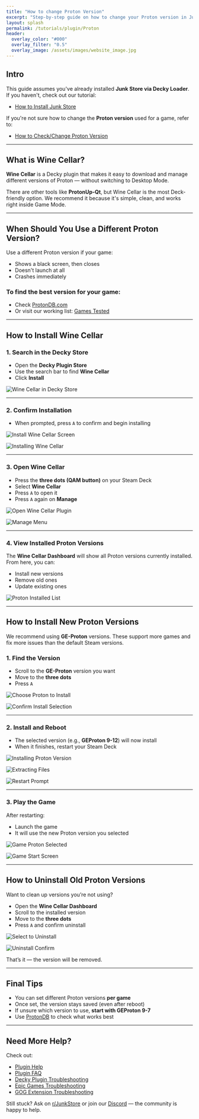 ```yaml
---
title: "How to change Proton Version"
excerpt: "Step-by-step guide on how to change your Proton version in Junk Store"
layout: splash
permalink: /tutorials/plugin/Proton
header:
  overlay_color: "#000"
  overlay_filter: "0.5"
  overlay_image: /assets/images/website_image.jpg
---
```

<div class="spacer mt-4"></div>

<h2>Intro</h2>

<p>This guide assumes you've already installed <strong>Junk Store via Decky Loader</strong>.<br>
If you haven't, check out our tutorial:</p>

<ul>
  <li><a href="/tutorials/plugin/Install">How to Install Junk Store</a></li>
</ul>

<p>If you're not sure how to change the <strong>Proton version</strong> used for a game, refer to:</p>

<ul>
  <li><a href="/tutorials/plugin/Proton">How to Check/Change Proton Version</a></li>
</ul>

<hr>

<h2>What is Wine Cellar?</h2>

<p><strong>Wine Cellar</strong> is a Decky plugin that makes it easy to download and manage different versions of Proton — without switching to Desktop Mode.</p>

<p>There are other tools like <strong>ProtonUp-Qt</strong>, but Wine Cellar is the most Deck-friendly option. We recommend it because it's simple, clean, and works right inside Game Mode.</p>

<hr>

<h2>When Should You Use a Different Proton Version?</h2>

<p>Use a different Proton version if your game:</p>

<ul>
  <li>Shows a black screen, then closes</li>
  <li>Doesn't launch at all</li>
  <li>Crashes immediately</li>
</ul>

<h3>To find the best version for your game:</h3>

<ul>
  <li>Check <a href="https://www.protondb.com/" target="_blank" rel="noopener">ProtonDB.com</a></li>
  <li>Or visit our working list: <a href="/tested-games/">Games Tested</a></li>
</ul>

<hr>

<h2>How to Install Wine Cellar</h2>

<h3>1. Search in the Decky Store</h3>

<ul>
  <li>Open the <strong>Decky Plugin Store</strong></li>
  <li>Use the search bar to find <strong>Wine Cellar</strong></li>
  <li>Click <strong>Install</strong></li>
</ul>

<p><img src="/assets/images/Wine/Wine%20Cellar%20in%20Decky%20Store.jpg" alt="Wine Cellar in Decky Store"></p>

<hr>

<h3>2. Confirm Installation</h3>

<ul>
  <li>When prompted, press <code>A</code> to confirm and begin installing</li>
</ul>

<p><img src="/assets/images/Wine/Install%20Wine%20Cellar%20Screen.jpg" alt="Install Wine Cellar Screen"></p>
<p><img src="/assets/images/Wine/Installing%20Wine%20Cellar.jpg" alt="Installing Wine Cellar"></p>

<hr>

<h3>3. Open Wine Cellar</h3>

<ul>
  <li>Press the <strong>three dots (QAM button)</strong> on your Steam Deck</li>
  <li>Select <strong>Wine Cellar</strong></li>
  <li>Press <code>A</code> to open it</li>
  <li>Press <code>A</code> again on <strong>Manage</strong></li>
</ul>

<p><img src="/assets/images/Wine/Wine%20Cellar%20Plugin%20Button.jpg" alt="Open Wine Cellar Plugin"></p>
<p><img src="/assets/images/Wine/Wine%20Cellar%20Manage.jpg" alt="Manage Menu"></p>

<hr>

<h3>4. View Installed Proton Versions</h3>

<p>The <strong>Wine Cellar Dashboard</strong> will show all Proton versions currently installed.<br>
From here, you can:</p>

<ul>
  <li>Install new versions</li>
  <li>Remove old ones</li>
  <li>Update existing ones</li>
</ul>

<p><img src="/assets/images/Wine/Proton%20Installed.jpg" alt="Proton Installed List"></p>

<hr>

<h2>How to Install New Proton Versions</h2>

<p>We recommend using <strong>GE-Proton</strong> versions. These support more games and fix more issues than the default Steam versions.</p>

<h3>1. Find the Version</h3>

<ul>
  <li>Scroll to the <strong>GE-Proton</strong> version you want</li>
  <li>Move to the <strong>three dots</strong></li>
  <li>Press <code>A</code></li>
</ul>

<p><img src="/assets/images/Wine/Proton%20Not%20Installed.jpg" alt="Choose Proton to Install"></p>
<p><img src="/assets/images/Wine/Install%20selection%20PV.jpg" alt="Confirm Install Selection"></p>

<hr>

<h3>2. Install and Reboot</h3>

<ul>
  <li>The selected version (e.g., <strong>GEProton 9-12</strong>) will now install</li>
  <li>When it finishes, restart your Steam Deck</li>
</ul>

<p><img src="/assets/images/Wine/Installing%20PV.jpg" alt="Installing Proton Version"></p>
<p><img src="/assets/images/Wine/Extracting%20PV.jpg" alt="Extracting Files"></p>
<p><img src="/assets/images/Wine/Restart%20to%20use%20PV.jpg" alt="Restart Prompt"></p>

<hr>

<h3>3. Play the Game</h3>

<p>After restarting:</p>

<ul>
  <li>Launch the game</li>
  <li>It will use the new Proton version you selected</li>
</ul>

<p><img src="/assets/images/Wine/TMNT%20PV%20Selection.jpg" alt="Game Proton Selected"></p>
<p><img src="/assets/images/Wine/TMNT%20Start%20Screen.jpg" alt="Game Start Screen"></p>

<hr>

<h2>How to Uninstall Old Proton Versions</h2>

<p>Want to clean up versions you’re not using?</p>

<ul>
  <li>Open the <strong>Wine Cellar Dashboard</strong></li>
  <li>Scroll to the installed version</li>
  <li>Move to the <strong>three dots</strong></li>
  <li>Press <code>A</code> and confirm uninstall</li>
</ul>

<p><img src="/assets/images/Wine/PV%20to%20uninstall.jpg" alt="Select to Uninstall"></p>
<p><img src="/assets/images/Wine/Uninstall%20PV.jpg" alt="Uninstall Confirm"></p>

<p>That’s it — the version will be removed.</p>

<hr>

<h2>Final Tips</h2>

<ul>
  <li>You can set different Proton versions <strong>per game</strong></li>
  <li>Once set, the version stays saved (even after reboot)</li>
  <li>If unsure which version to use, <strong>start with GEProton 9-7</strong></li>
  <li>Use <a href="https://www.protondb.com/" target="_blank" rel="noopener">ProtonDB</a> to check what works best</li>
</ul>

<hr>

<h2>Need More Help?</h2>

<p>Check out:</p>

<ul>
  <li><a href="/deckyhelp">Plugin Help</a></li>
  <li><a href="/faq/deckyfaq">Plugin FAQ</a></li>
  <li><a href="/troubleshooting/plugin">Decky Plugin Troubleshooting</a></li>
  <li><a href="/troubleshooting/epic">Epic Games Troubleshooting</a></li>
  <li><a href="/troubleshooting/gog">GOG Extension Troubleshooting</a></li>
</ul>

<p>Still stuck? Ask on <a href="https://www.reddit.com/r/JunkStore/" target="_blank" rel="noopener">r/JunkStore</a> or join our <a href="https://discord.gg/6mRUhR6Teh" target="_blank" rel="noopener">Discord</a> — the community is happy to help.</p>
